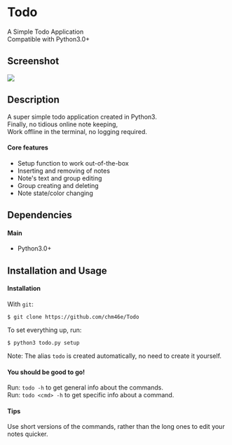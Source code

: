 # Todo
A Simple Todo Application\
Compatible with Python3.0+

## Screenshot
![](https://i.imgur.com/Ai3cSF5.png)

## Description
A super simple todo application created in Python3.\
Finally, no tidious online note keeping,\
Work offline in the terminal, no logging required.

#### Core features
* Setup function to work out-of-the-box
* Inserting and removing of notes
* Note's text and group editing
* Group creating and deleting
* Note state/color changing

## Dependencies
#### Main
* Python3.0+

## Installation and Usage

#### Installation
With `git`:
```shell
$ git clone https://github.com/chm46e/Todo
```
To set everything up, run:
```shell
$ python3 todo.py setup
```
Note: The alias `todo` is created automatically, no need to create it yourself.

#### You should be good to go!
Run: `todo -h` to get general info about the commands.\
Run: `todo <cmd> -h` to get specific info about a command.

#### Tips
Use short versions of the commands, rather than the long ones to edit your notes quicker.

